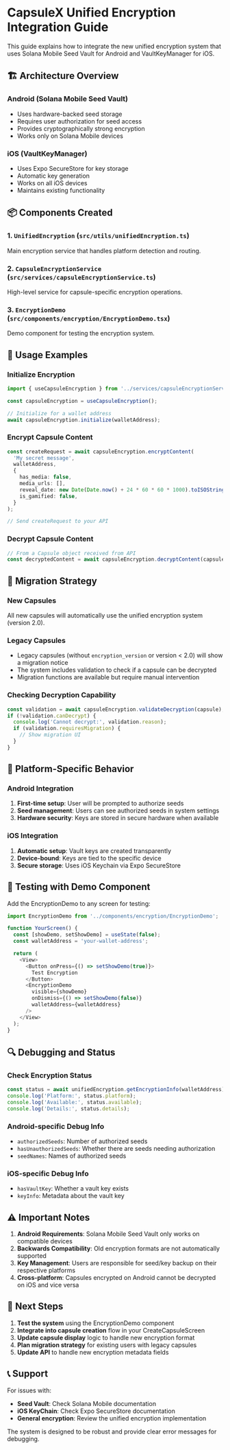 # CapsuleX Unified Encryption Integration Guide

This guide explains how to integrate the new unified encryption system that uses Solana Mobile Seed Vault for Android and VaultKeyManager for iOS.

## 🏗️ Architecture Overview

### Android (Solana Mobile Seed Vault)
- Uses hardware-backed seed storage
- Requires user authorization for seed access
- Provides cryptographically strong encryption
- Works only on Solana Mobile devices

### iOS (VaultKeyManager)
- Uses Expo SecureStore for key storage
- Automatic key generation
- Works on all iOS devices
- Maintains existing functionality

## 📦 Components Created

### 1. `UnifiedEncryption` (`src/utils/unifiedEncryption.ts`)
Main encryption service that handles platform detection and routing.

### 2. `CapsuleEncryptionService` (`src/services/capsuleEncryptionService.ts`)
High-level service for capsule-specific encryption operations.

### 3. `EncryptionDemo` (`src/components/encryption/EncryptionDemo.tsx`)
Demo component for testing the encryption system.

## 🔧 Usage Examples

### Initialize Encryption
```typescript
import { useCapsuleEncryption } from '../services/capsuleEncryptionService';

const capsuleEncryption = useCapsuleEncryption();

// Initialize for a wallet address
await capsuleEncryption.initialize(walletAddress);
```

### Encrypt Capsule Content
```typescript
const createRequest = await capsuleEncryption.encryptContent(
  'My secret message',
  walletAddress,
  {
    has_media: false,
    media_urls: [],
    reveal_date: new Date(Date.now() + 24 * 60 * 60 * 1000).toISOString(),
    is_gamified: false,
  }
);

// Send createRequest to your API
```

### Decrypt Capsule Content
```typescript
// From a Capsule object received from API
const decryptedContent = await capsuleEncryption.decryptContent(capsule);
```

## 🔄 Migration Strategy

### New Capsules
All new capsules will automatically use the unified encryption system (version 2.0).

### Legacy Capsules
- Legacy capsules (without `encryption_version` or version < 2.0) will show a migration notice
- The system includes validation to check if a capsule can be decrypted
- Migration functions are available but require manual intervention

### Checking Decryption Capability
```typescript
const validation = await capsuleEncryption.validateDecryption(capsule);
if (!validation.canDecrypt) {
  console.log('Cannot decrypt:', validation.reason);
  if (validation.requiresMigration) {
    // Show migration UI
  }
}
```

## 📱 Platform-Specific Behavior

### Android Integration
1. **First-time setup**: User will be prompted to authorize seeds
2. **Seed management**: Users can see authorized seeds in system settings
3. **Hardware security**: Keys are stored in secure hardware when available

### iOS Integration
1. **Automatic setup**: Vault keys are created transparently
2. **Device-bound**: Keys are tied to the specific device
3. **Secure storage**: Uses iOS Keychain via Expo SecureStore

## 🧪 Testing with Demo Component

Add the EncryptionDemo to any screen for testing:

```typescript
import EncryptionDemo from '../components/encryption/EncryptionDemo';

function YourScreen() {
  const [showDemo, setShowDemo] = useState(false);
  const walletAddress = 'your-wallet-address';

  return (
    <View>
      <Button onPress={() => setShowDemo(true)}>
        Test Encryption
      </Button>
      <EncryptionDemo 
        visible={showDemo}
        onDismiss={() => setShowDemo(false)}
        walletAddress={walletAddress}
      />
    </View>
  );
}
```

## 🔍 Debugging and Status

### Check Encryption Status
```typescript
const status = await unifiedEncryption.getEncryptionInfo(walletAddress);
console.log('Platform:', status.platform);
console.log('Available:', status.available);
console.log('Details:', status.details);
```

### Android-specific Debug Info
- `authorizedSeeds`: Number of authorized seeds
- `hasUnauthorizedSeeds`: Whether there are seeds needing authorization
- `seedNames`: Names of authorized seeds

### iOS-specific Debug Info
- `hasVaultKey`: Whether a vault key exists
- `keyInfo`: Metadata about the vault key

## ⚠️ Important Notes

1. **Android Requirements**: Solana Mobile Seed Vault only works on compatible devices
2. **Backwards Compatibility**: Old encryption formats are not automatically supported
3. **Key Management**: Users are responsible for seed/key backup on their respective platforms
4. **Cross-platform**: Capsules encrypted on Android cannot be decrypted on iOS and vice versa

## 🚀 Next Steps

1. **Test the system** using the EncryptionDemo component
2. **Integrate into capsule creation** flow in your CreateCapsuleScreen
3. **Update capsule display** logic to handle new encryption format
4. **Plan migration strategy** for existing users with legacy capsules
5. **Update API** to handle new encryption metadata fields

## 📞 Support

For issues with:
- **Seed Vault**: Check Solana Mobile documentation
- **iOS KeyChain**: Check Expo SecureStore documentation
- **General encryption**: Review the unified encryption implementation

The system is designed to be robust and provide clear error messages for debugging.
